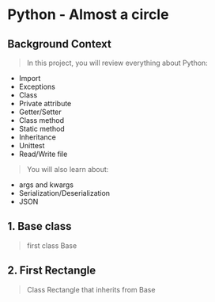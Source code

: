 # Python - Almost a circle

## Background Context
> In this project, you will review everything about Python:

- Import
- Exceptions
- Class
- Private attribute
- Getter/Setter
- Class method
- Static method
- Inheritance
- Unittest
- Read/Write file

> You will also learn about:

- args and kwargs
- Serialization/Deserialization
- JSON

## 1. Base class
> first class Base

## 2. First Rectangle
> Class Rectangle that inherits from Base